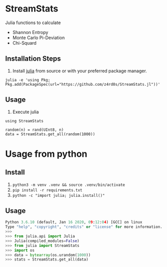 # StreamStats
Julia functions to calculate

* Shannon Entropy
* Monte Carlo Pi-Deviation
* Chi-Squard

## Installation Steps
1. Install [julia](https://julialang.org/) from source or with your preferred
   package manager.
```
julia -e 'using Pkg; Pkg.add(PackageSpec(url="https://github.com/z4rd0s/StreamStats.jl"))'
```
## Usage
1. Execute julia
```
using StreamStats

random(n) = rand(UInt8, n)
data = StreamStats.get_all(random(1000))
```

# Usage from python
## Install
1. `python3 -m venv .venv && source .venv/bin/activate`
2. `pip install -r requirements.txt`
3. `python -c "import julia; julia.install()"`

## Usage
```Python
Python 3.6.10 (default, Jan 16 2020, 09:12:04) [GCC] on linux
Type "help", "copyright", "credits" or "license" for more information.
>>>
>>> from julia.api import Julia
>>> Julia(compiled_modules=False)
>>> from julia import StreamStats
>>> import os
>>> data = bytearray(os.urandom(1000))
>>> stats = StreamStats.get_all(data)
```

